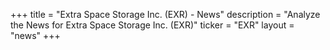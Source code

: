 +++
title = "Extra Space Storage Inc. (EXR) - News"
description = "Analyze the News for Extra Space Storage Inc. (EXR)"
ticker = "EXR"
layout = "news"
+++

